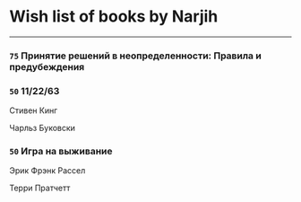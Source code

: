 # Wish list of books by Narjih
---

### `75` Принятие решений в неопределенности: Правила и предубеждения

### `50` 11/22/63
Стивен Кинг

Чарльз Буковски

### `50` Игра на выживание
Эрик Фрэнк Рассел

Терри Пратчетт


